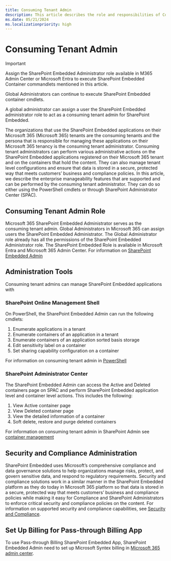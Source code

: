 ```yaml
---
title: Consuming Tenant Admin
description: This article describes the role and responsibilities of Consuming Tenant Admin in SharePoint Embedded.
ms.date: 05/21/2024
ms.localizationpriority: high
---
```


# Consuming Tenant Admin

> [!IMPORTANT]
> Assign the SharePoint Embedded Administrator role available in M365 Admin Center or Microsoft Entra to execute SharePoint Embedded Container commandlets mentioned in this article.
>
> Global Administrators can continue to execute SharePoint Embedded container cmdlets.
>
> A global administrator can assign a user the SharePoint Embedded administrator role to act as a consuming tenant admin for SharePoint Embedded.

The organizations that use the SharePoint Embedded applications on their Microsoft 365 (Microsoft 365) tenants are the consuming tenants and the persona that is responsible for managing these applications on their Microsoft 365 tenancy is the consuming tenant administrator. Consuming tenant administrators can perform various administrative actions on the SharePoint Embedded applications registered on their Microsoft 365 tenant and on the containers that hold the content. They can also manage tenant level configurations and ensure that data is stored in a secure, protected way that meets customers’ business and compliance policies. In this article, we describe the enterprise manageability features that are supported and can be performed by the consuming tenant administrator. They can do so either using the PowerShell cmdlets or through SharePoint Administrator Center (SPAC).

## Consuming Tenant Admin Role

Microsoft 365 SharePoint Embedded Administrator serves as the consuming tenant admin. Global Administrators in Microsoft 365 can assign users the SharePoint Embedded Administrator. The Global Administrator role already has all the permissions of the SharePoint Embedded Administrator role. The SharePoint Embedded Role is available in Microsoft Entra and Microsoft 365 Admin Center.
For information on [SharePoint Embedded Admin](../adminrole.md)

## Administration Tools

Consuming tenant admins can manage SharePoint Embedded applications with

### SharePoint Online Management Shell

On PowerShell, the SharePoint Embedded Admin can run the following cmdlets:

1. Enumerate applications in a tenant
1. Enumerate containers of an application in a tenant
1. Enumerate containers of an application sorted basis storage
1. Edit sensitivity label on a container
1. Set sharing capability configuration on a container

For information on consuming tenant admin in [PowerShell](./ctapowershell.md)

### SharePoint Administrator Center

The SharePoint Embedded Admin can access the Active and Deleted containers page on SPAC and perform SharePoint Embedded application level and container level actions. This includes the following:

1. View Active container page
1. View Deleted container page
1. View the detailed information of a container
1. Soft delete, restore and purge deleted containers

For information on consuming tenant admin in SharePoint Admin see [container management](ctaUX.md)

## Security and Compliance Administration

SharePoint Embedded uses Microsoft’s comprehensive compliance and data governance solutions to help organizations manage risks, protect, and govern sensitive data, and respond to regulatory requirements. Security and compliance solutions work in a similar manner in the SharePoint Embedded platform as they do today in Microsoft 365 platform so that data is stored in a secure, protected way that meets customers’ business and compliance policies while making it easy for Compliance and SharePoint Administrators to enforce critical security and compliance policies on the content. For information on supported security and compliance capabilities, see [Security and Compliance](../../security-and-compliance.md).

## Set Up Billing for Pass-through Billing App

To use Pass-through Billing SharePoint Embedded App, SharePoint Embedded Admin need to set up Microsoft Syntex billing in [Microsoft 365 admin center](https://admin.microsoft.com/).
